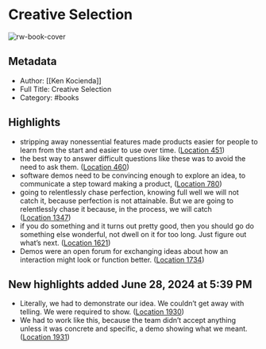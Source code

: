 # Creative Selection

![rw-book-cover](https://images-na.ssl-images-amazon.com/images/I/51i8nGpUbUL._SL200_.jpg)

## Metadata
- Author: [[Ken Kocienda]]
- Full Title: Creative Selection
- Category: #books

## Highlights
- stripping away nonessential features made products easier for people to learn from the start and easier to use over time. ([Location 451](https://readwise.io/to_kindle?action=open&asin=B07F18HYX3&location=451))
- the best way to answer difficult questions like these was to avoid the need to ask them. ([Location 460](https://readwise.io/to_kindle?action=open&asin=B07F18HYX3&location=460))
- software demos need to be convincing enough to explore an idea, to communicate a step toward making a product, ([Location 780](https://readwise.io/to_kindle?action=open&asin=B07F18HYX3&location=780))
- going to relentlessly chase perfection, knowing full well we will not catch it, because perfection is not attainable. But we are going to relentlessly chase it because, in the process, we will catch ([Location 1347](https://readwise.io/to_kindle?action=open&asin=B07F18HYX3&location=1347))
- if you do something and it turns out pretty good, then you should go do something else wonderful, not dwell on it for too long. Just figure out what’s next. ([Location 1621](https://readwise.io/to_kindle?action=open&asin=B07F18HYX3&location=1621))
- Demos were an open forum for exchanging ideas about how an interaction might look or function better. ([Location 1734](https://readwise.io/to_kindle?action=open&asin=B07F18HYX3&location=1734))
## New highlights added June 28, 2024 at 5:39 PM
- Literally, we had to demonstrate our idea. We couldn’t get away with telling. We were required to show. ([Location 1930](https://readwise.io/to_kindle?action=open&asin=B07F18HYX3&location=1930))
- We had to work like this, because the team didn’t accept anything unless it was concrete and specific, a demo showing what we meant. ([Location 1931](https://readwise.io/to_kindle?action=open&asin=B07F18HYX3&location=1931))
